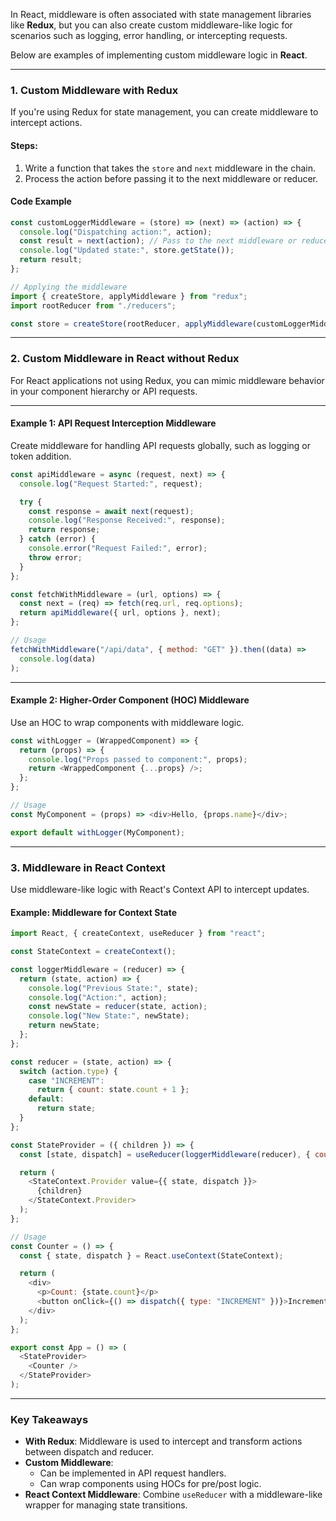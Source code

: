 
In React, middleware is often associated with state management libraries like **Redux**, but you can also create custom middleware-like logic for scenarios such as logging, error handling, or intercepting requests.

Below are examples of implementing custom middleware logic in **React**.

---

### **1. Custom Middleware with Redux**

If you're using Redux for state management, you can create middleware to intercept actions.

#### **Steps:**

1. Write a function that takes the `store` and `next` middleware in the chain.
2. Process the action before passing it to the next middleware or reducer.

#### **Code Example**

```javascript
const customLoggerMiddleware = (store) => (next) => (action) => {
  console.log("Dispatching action:", action);
  const result = next(action); // Pass to the next middleware or reducer
  console.log("Updated state:", store.getState());
  return result;
};

// Applying the middleware
import { createStore, applyMiddleware } from "redux";
import rootReducer from "./reducers";

const store = createStore(rootReducer, applyMiddleware(customLoggerMiddleware));
```

---

### **2. Custom Middleware in React without Redux**

For React applications not using Redux, you can mimic middleware behavior in your component hierarchy or API requests.

---

#### **Example 1: API Request Interception Middleware**

Create middleware for handling API requests globally, such as logging or token addition.

```javascript
const apiMiddleware = async (request, next) => {
  console.log("Request Started:", request);

  try {
    const response = await next(request);
    console.log("Response Received:", response);
    return response;
  } catch (error) {
    console.error("Request Failed:", error);
    throw error;
  }
};

const fetchWithMiddleware = (url, options) => {
  const next = (req) => fetch(req.url, req.options);
  return apiMiddleware({ url, options }, next);
};

// Usage
fetchWithMiddleware("/api/data", { method: "GET" }).then((data) =>
  console.log(data)
);
```

---

#### **Example 2: Higher-Order Component (HOC) Middleware**

Use an HOC to wrap components with middleware logic.

```javascript
const withLogger = (WrappedComponent) => {
  return (props) => {
    console.log("Props passed to component:", props);
    return <WrappedComponent {...props} />;
  };
};

// Usage
const MyComponent = (props) => <div>Hello, {props.name}</div>;

export default withLogger(MyComponent);
```

---

### **3. Middleware in React Context**

Use middleware-like logic with React's Context API to intercept updates.

#### **Example: Middleware for Context State**

```javascript
import React, { createContext, useReducer } from "react";

const StateContext = createContext();

const loggerMiddleware = (reducer) => {
  return (state, action) => {
    console.log("Previous State:", state);
    console.log("Action:", action);
    const newState = reducer(state, action);
    console.log("New State:", newState);
    return newState;
  };
};

const reducer = (state, action) => {
  switch (action.type) {
    case "INCREMENT":
      return { count: state.count + 1 };
    default:
      return state;
  }
};

const StateProvider = ({ children }) => {
  const [state, dispatch] = useReducer(loggerMiddleware(reducer), { count: 0 });

  return (
    <StateContext.Provider value={{ state, dispatch }}>
      {children}
    </StateContext.Provider>
  );
};

// Usage
const Counter = () => {
  const { state, dispatch } = React.useContext(StateContext);

  return (
    <div>
      <p>Count: {state.count}</p>
      <button onClick={() => dispatch({ type: "INCREMENT" })}>Increment</button>
    </div>
  );
};

export const App = () => (
  <StateProvider>
    <Counter />
  </StateProvider>
);
```

---

### **Key Takeaways**

- **With Redux**: Middleware is used to intercept and transform actions between dispatch and reducer.
- **Custom Middleware**:
    - Can be implemented in API request handlers.
    - Can wrap components using HOCs for pre/post logic.
- **React Context Middleware**: Combine `useReducer` with a middleware-like wrapper for managing state transitions.